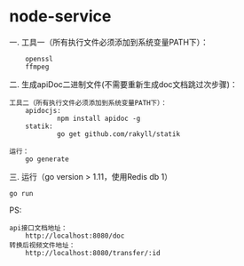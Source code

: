 # node-service

一. 工具一（所有执行文件必须添加到系统变量PATH下）：
>
        openssl
        ffmpeg
二. 生成apiDoc二进制文件(不需要重新生成doc文档跳过次步骤)：
>    
    工具二（所有执行文件必须添加到系统变量PATH下）：
        apidocjs:              
                npm install apidoc -g    
        statik:
                go get github.com/rakyll/statik
                
    运行：
        go generate
三. 运行（go version > 1.11，使用Redis db 1）
> 
    
    go run

PS: 
>
    api接口文档地址：
        http://localhost:8080/doc
    转换后视频文件地址：
        http://localhost:8080/transfer/:id